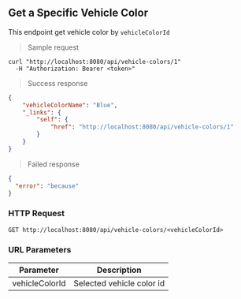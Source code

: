 ## Get a Specific Vehicle Color

This endpoint get vehicle color by <code>vehicleColorId</code>

> Sample request

```shell
curl "http://localhost:8080/api/vehicle-colors/1"
  -H "Authorization: Bearer <token>"
```

> Success response

```json
{
    "vehicleColorName": "Blue",
    "_links": {
        "self": {
            "href": "http://localhost:8080/api/vehicle-colors/1"
        }
    }
}
```

> Failed response

```json
{
  "error": "because"
}
```

### HTTP Request

`GET http://localhost:8080/api/vehicle-colors/<vehicleColorId>`

### URL Parameters

Parameter | Description
--------- | -----------
vehicleColorId | Selected vehicle color id
